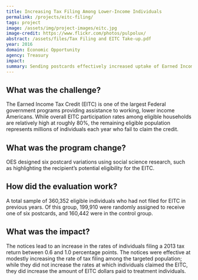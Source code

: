 ```yaml
---
title: Increasing Tax Filing Among Lower-Income Individuals
permalink: /projects/eitc-filing/
tags: project
image: /assets/img/project-images/eitc.jpg
image-credit: https://www.flickr.com/photos/pulpolux/
abstract: /assets/files/Tax Filing and EITC Take-up.pdf
year: 2016
domain: Economic Opportunity
agency: Treasury
impact:
summary: Sending postcards effectively increased uptake of Earned Income Tax Credit among eligible population.
---
```

## What was the challenge?

The Earned Income Tax Credit (EITC) is one of the largest Federal government programs providing assistance to working, lower income Americans. While overall EITC participation rates among eligible households are relatively high at roughly 80%, the remaining eligible population represents millions of individuals each year who fail to claim the credit.

## What was the program change?

OES designed six postcard variations using social science research, such as highlighting the recipient’s potential eligibility for the EITC.

## How did the evaluation work?

A total sample of 360,352 eligible individuals who had not filed for EITC in previous years. Of this group, 199,910 were randomly assigned to receive one of six postcards, and 160,442 were in the control group.

## What was the impact?

The notices lead to an increase in the rates of individuals filing a 2013 tax return between 0.6 and 1.0 percentage points. The notices were effective at modestly increasing the rate of tax filing among the targeted population; while they did not increase the rates at which individuals claimed the EITC, they did increase the amount of EITC dollars paid to treatment individuals.
